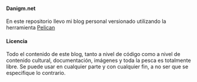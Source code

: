 #### Danigm.net

En este repositorio llevo mi blog personal versionado utilizando la
herramienta [Pelican](https://github.com/getpelican/pelican)

#### Licencia

Todo el contenido de este blog, tanto a nivel de código como a nivel
de contenido cultural, documentación, imágenes y toda la pesca es
totalmente libre. Se puede usar en cualquier parte y con cualquier
fin, a no ser que se especifique lo contrario.
